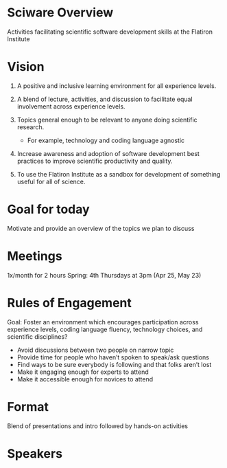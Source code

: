 # Sciware Overview
Activities facilitating scientific software development skills at the Flatiron Institute



# Vision
1) A positive and inclusive learning environment for all experience levels.


2) A blend of lecture, activities, and discussion to facilitate equal involvement across experience levels.


3) Topics general enough to be relevant to anyone doing scientific research.
   - For example, technology and coding language agnostic


4) Increase awareness and adoption of software development best practices to improve scientific productivity and quality.


5) To use the Flatiron Institute as a sandbox for development of something useful for all of science.


# Goal for today 
Motivate and provide an overview of the topics we plan to discuss 



# Meetings
1x/month for 2 hours
Spring: 4th Thursdays at 3pm
(Apr 25, May 23)


# Rules of Engagement
Goal: 
Foster an environment which encourages participation across experience levels, coding language fluency, technology choices, and scientific disciplines?


- Avoid discussions between two people on narrow topic
- Provide time for people who haven’t spoken to speak/ask questions
- Find ways to be sure everybody is following and that folks aren’t lost
- Make it engaging enough for experts to attend
- Make it accessible enough for novices to attend


# Format
Blend of presentations and intro followed by hands-on activities



# Speakers

